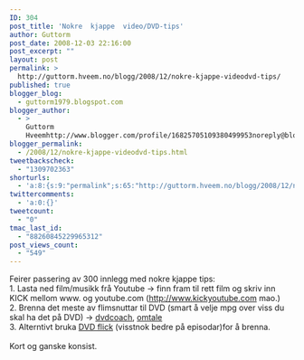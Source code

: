 ```yaml
---
ID: 304
post_title: 'Nokre  kjappe  video/DVD-tips'
author: Guttorm
post_date: 2008-12-03 22:16:00
post_excerpt: ""
layout: post
permalink: >
  http://guttorm.hveem.no/blogg/2008/12/nokre-kjappe-videodvd-tips/
published: true
blogger_blog:
  - guttorm1979.blogspot.com
blogger_author:
  - >
    Guttorm
    Hveemhttp://www.blogger.com/profile/16825705109380499953noreply@blogger.com
blogger_permalink:
  - /2008/12/nokre-kjappe-videodvd-tips.html
tweetbackscheck:
  - "1309702363"
shorturls:
  - 'a:8:{s:9:"permalink";s:65:"http://guttorm.hveem.no/blogg/2008/12/nokre-kjappe-videodvd-tips/";s:7:"tinyurl";s:25:"http://tinyurl.com/c4jkxy";s:4:"isgd";s:17:"http://is.gd/gUtI";s:5:"bitly";s:19:"http://bit.ly/X3SC3";s:5:"snipr";s:22:"http://snipr.com/akl8m";s:5:"snurl";s:22:"http://snurl.com/akl8m";s:7:"snipurl";s:24:"http://snipurl.com/akl8m";s:4:"trim";s:17:"http://tr.im/bwv3";}'
twittercomments:
  - 'a:0:{}'
tweetcount:
  - "0"
tmac_last_id:
  - "88260845229965312"
post_views_count:
  - "549"
---
```

Feirer passering av 300 innlegg med nokre kjappe tips:<br />1. Lasta ned film/musikk frå Youtube -> finn fram til rett film og skriv inn KICK mellom www. og youtube.com (http://www.kickyoutube.com mao.)<br />2. Brenna det meste av flimsnuttar til DVD (smart å velje mpg over viss du skal ha det på DVD) -> <a href="http://www.kibisoft.com/">dvdcoach</a>, <a href="http://lifehacker.com/5100913/dvdcoach-express-burns-video-files-to-playable-dvds">omtale</a><br />3. Alterntivt bruka <a href="http://www.dvdflick.net/">DVD flick</a> (visstnok bedre på episodar)for å brenna.<br /><br />Kort og ganske konsist.